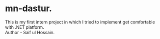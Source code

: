 # mn-dastur.
This is my first intern project in which I tried to implement get comfortable with .NET platform.
<br>
Author - Saif ul Hossain.
